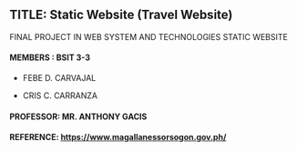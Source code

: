 ## TITLE: Static Website (Travel Website)
FINAL PROJECT IN WEB SYSTEM AND TECHNOLOGIES
STATIC WEBSITE

#### MEMBERS : BSIT 3-3

- FEBE D. CARVAJAL

- CRIS C. CARRANZA 

#### PROFESSOR: MR. ANTHONY GACIS

#### REFERENCE: https://www.magallanessorsogon.gov.ph/

